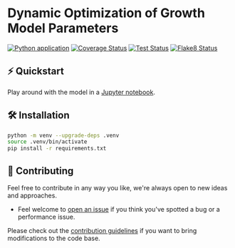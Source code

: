 # Dynamic Optimization of Growth Model Parameters

<!-- markdownlint-disable MD013 -->
[![Python application](https://github.com/MarekWadinger/dynamic_opt_growth_model/actions/workflows/python-app.yml/badge.svg)](https://github.com/MarekWadinger/dynamic_opt_growth_model/actions/workflows/python-app.yml)
[![Coverage Status](/reports/coverage-badge.svg)](https://htmlpreview.github.io/?https://github.com/MarekWadinger/dynamic_opt_growth_model/blob/main/reports/coverage/report/index.html)
[![Test Status](/reports/test-badge.svg)](https://htmlpreview.github.io/?https://github.com/MarekWadinger/dynamic_opt_growth_model/blob/main/reports/junit/report/index.html)
[![Flake8 Status](/reports/flake8-badge.svg)](https://htmlpreview.github.io/?https://github.com/MarekWadinger/dynamic_opt_growth_model/blob/main/reports/flake8/report/index.html)
<!-- markdownlint-enable MD013 -->

## ⚡️ Quickstart

Play around with the model in a [Jupyter notebook](https://github.com/MarekWadinger/dynamic_opt_growth_model/blob/main/main.ipynb).

## 🛠 Installation

```sh
python -m venv --upgrade-deps .venv
source .venv/bin/activate
pip install -r requirements.txt
```

## 👐 Contributing

Feel free to contribute in any way you like, we're always open to new ideas and
approaches.

* Feel welcome to
[open an issue](https://github.com/MarekWadinger/dynamic_opt_growth_model/issues/new/choose)
if you think you've spotted a bug or a performance issue.

Please check out the [contribution guidelines](CONTRIBUTING.md)
if you want to bring modifications to the code base.
